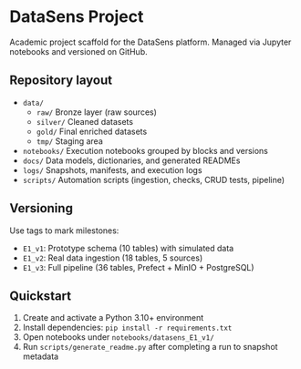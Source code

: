 DataSens Project
================

Academic project scaffold for the DataSens platform. Managed via Jupyter notebooks and versioned on GitHub.

Repository layout
-----------------

- `data/`
  - `raw/` Bronze layer (raw sources)
  - `silver/` Cleaned datasets
  - `gold/` Final enriched datasets
  - `tmp/` Staging area
- `notebooks/` Execution notebooks grouped by blocks and versions
- `docs/` Data models, dictionaries, and generated READMEs
- `logs/` Snapshots, manifests, and execution logs
- `scripts/` Automation scripts (ingestion, checks, CRUD tests, pipeline)

Versioning
----------

Use tags to mark milestones:

- `E1_v1`: Prototype schema (10 tables) with simulated data
- `E1_v2`: Real data ingestion (18 tables, 5 sources)
- `E1_v3`: Full pipeline (36 tables, Prefect + MinIO + PostgreSQL)

Quickstart
----------

1. Create and activate a Python 3.10+ environment
2. Install dependencies: `pip install -r requirements.txt`
3. Open notebooks under `notebooks/datasens_E1_v1/`
4. Run `scripts/generate_readme.py` after completing a run to snapshot metadata


